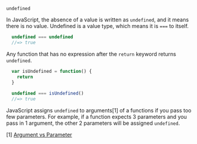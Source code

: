 `undefined`

In JavaScript, the absence of a value is written as `undefined`, and it means there is no value. Undefined is a value type, which means it is `===` to itself.

```JavaScript
  undefined === undefined
  //=> true
```
Any function that has no expression after the `return` keyword returns `undefined`.

```JavaScript
  var isUndefined = function() {
    return
  }
  
  undefined === isUndefined()
  //=> true
```
JavaScript assigns `undefined` to arguments[1] of a functions if you pass too few parameters. For example, if a function expects 3 parameters and you pass in 1 argument, the other 2 parameters will be assigned `undefined`. 

[1] [Argument vs Parameter](https://stackoverflow.com/questions/3176310/difference-between-parameter-and-argument#3176321)
